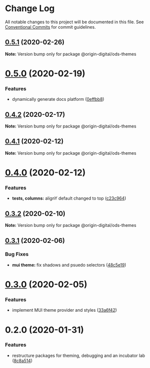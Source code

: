 # Change Log

All notable changes to this project will be documented in this file.
See [Conventional Commits](https://conventionalcommits.org) for commit guidelines.

## [0.5.1](https://bitbucket.orgn.io/od/origin-ui/compare/@origin-digital/ods-themes@0.5.0...@origin-digital/ods-themes@0.5.1) (2020-02-26)

**Note:** Version bump only for package @origin-digital/ods-themes





# [0.5.0](https://bitbucket.orgn.io/od/origin-ui/compare/@origin-digital/ods-themes@0.4.2...@origin-digital/ods-themes@0.5.0) (2020-02-19)


### Features

* dynamically generate docs platform ([0effbb8](https://bitbucket.orgn.io/od/origin-ui/commits/0effbb8))





## [0.4.2](https://bitbucket.orgn.io/od/origin-ui/compare/@origin-digital/ods-themes@0.5.0...@origin-digital/ods-themes@0.4.2) (2020-02-17)

**Note:** Version bump only for package @origin-digital/ods-themes

## [0.4.1](https://bitbucket.orgn.io/od/origin-ui/compare/@origin-digital/ods-themes@0.4.0...@origin-digital/ods-themes@0.4.1) (2020-02-12)

**Note:** Version bump only for package @origin-digital/ods-themes

# [0.4.0](https://bitbucket.orgn.io/od/origin-ui/compare/@origin-digital/ods-themes@0.3.2...@origin-digital/ods-themes@0.4.0) (2020-02-12)

### Features

- **tests, columns:** alignY default changed to top ([c23c964](https://bitbucket.orgn.io/od/origin-ui/commits/c23c964))

## [0.3.2](https://bitbucket.orgn.io/od/origin-ui/compare/@origin-digital/ods-themes@0.3.1...@origin-digital/ods-themes@0.3.2) (2020-02-10)

**Note:** Version bump only for package @origin-digital/ods-themes

## [0.3.1](https://bitbucket.orgn.io/od/origin-ui/compare/@origin-digital/ods-themes@0.3.0...@origin-digital/ods-themes@0.3.1) (2020-02-06)

### Bug Fixes

- **mui theme:** fix shadows and psuedo selectors ([48c5e19](https://bitbucket.orgn.io/od/origin-ui/commits/48c5e19))

# [0.3.0](https://bitbucket.orgn.io/od/origin-ui/compare/@origin-digital/ods-themes@0.2.0...@origin-digital/ods-themes@0.3.0) (2020-02-05)

### Features

- implement MUI theme provider and styles ([33a6f42](https://bitbucket.orgn.io/od/origin-ui/commits/33a6f42))

# 0.2.0 (2020-01-31)

### Features

- restructure packages for theming, debugging and an incubator lab ([8c8a514](https://bitbucket.orgn.io/od/origin-ui/commits/8c8a514))
